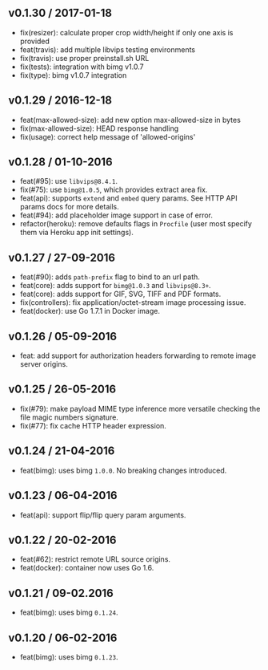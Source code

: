 
## v0.1.30 / 2017-01-18

- fix(resizer): calculate proper crop width/height if only one axis is provided
- feat(travis): add multiple libvips testing environments
- fix(travis): use proper preinstall.sh URL
- fix(tests): integration with bimg v1.0.7
- fix(type): bimg v1.0.7 integration

## v0.1.29 / 2016-12-18

- feat(max-allowed-size): add new option max-allowed-size in bytes
- fix(max-allowed-size): HEAD response handling
- fix(usage): correct help message of 'allowed-origins'

## v0.1.28 / 01-10-2016

- feat(#95): use `libvips@8.4.1`.
- fix(#75): use `bimg@1.0.5`, which provides extract area fix.
- feat(api): supports `extend` and `embed` query params. See HTTP API params docs for more details.
- feat(#94): add placeholder image support in case of error.
- refactor(heroku): remove defaults flags in `Procfile` (user most specify them via Heroku app init settings).

## v0.1.27 / 27-09-2016

- feat(#90): adds `path-prefix` flag to bind to an url path.
- feat(core): adds support for `bimg@1.0.3` and `libvips@8.3+`.
- feat(core): adds support for GIF, SVG, TIFF and PDF formats.
- fix(controllers): fix application/octet-stream image processing issue.
- feat(docker): use Go 1.7.1 in Docker image.

## v0.1.26 / 05-09-2016

- feat: add support for authorization headers forwarding to remote image server origins.

## v0.1.25 / 26-05-2016

- fix(#79): make payload MIME type inference more versatile checking the file magic numbers signature.
- fix(#77): fix cache HTTP header expression.

## v0.1.24 / 21-04-2016

- feat(bimg): uses bimg `1.0.0`. No breaking changes introduced.

## v0.1.23 / 06-04-2016

- feat(api): support flip/flip query param arguments.

## v0.1.22 / 20-02-2016

- feat(#62): restrict remote URL source origins.
- feat(docker): container now uses Go 1.6.

## v0.1.21 / 09-02.2016

- feat(bimg): uses bimg `0.1.24`.

## v0.1.20 / 06-02-2016

- feat(bimg): uses bimg `0.1.23`.
